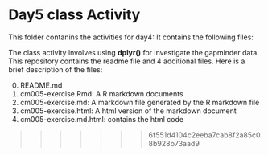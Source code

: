 # Day5 class Activity


This folder contanins the activities for day4: It contains the following files:

The class activity involves using **dplyr()** for investigate the gapminder data. This repository contains the readme file and 4 additional files. Here is a brief description of the files:

0. README.md
1. cm005-exercise.Rmd: A R markdown documents 
2. cm005-exercise.md: A markdown file generated by the R markdown file
3. cm005-exercise.html: A html version of the markdown document
4. cm005-exercise.md.html: contains the html code
>>>>>>> 6f551d4104c2eeba7cab8f2a85c08b928b73aad9
